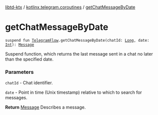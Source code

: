 [libtd-ktx](../index.md) / [kotlinx.telegram.coroutines](index.md) / [getChatMessageByDate](./get-chat-message-by-date.md)

# getChatMessageByDate

`suspend fun `[`TelegramFlow`](../kotlinx.telegram.core/-telegram-flow/index.md)`.getChatMessageByDate(chatId: `[`Long`](https://kotlinlang.org/api/latest/jvm/stdlib/kotlin/-long/index.html)`, date: `[`Int`](https://kotlinlang.org/api/latest/jvm/stdlib/kotlin/-int/index.html)`): `[`Message`](https://tdlibx.github.io/td/docs/org/drinkless/td/libcore/telegram/TdApi.Message.html)

Suspend function, which returns the last message sent in a chat no later than the specified date.

### Parameters

`chatId` - Chat identifier.

`date` - Point in time (Unix timestamp) relative to which to search for messages.

**Return**
[Message](https://tdlibx.github.io/td/docs/org/drinkless/td/libcore/telegram/TdApi.Message.html) Describes a message.

